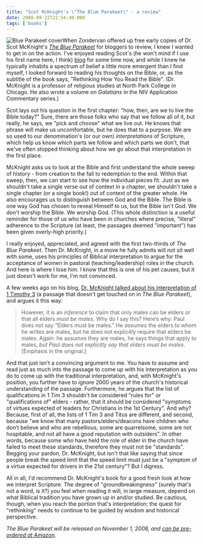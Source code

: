 ```yaml
---
title: "Scot McKnight's \"The Blue Parakeet\" - a review"
date: 2008-09-22T22:54:40.000
tags: ['books']
---
```


![Blue Parakeet cover](http://ecx.images-amazon.com/images/I/41AO7cKK8nL._SL500_AA240_.jpg)When Zondervan offered up free early copies of Dr. Scot McKnight's _[The Blue Parakeet](http://www.amazon.com/Blue-Parakeet-Rethinking-Read-Bible/dp/0310284880%3FSubscriptionId%3D02E5W5871AJF7PMMMS82%26tag%3Dws%26linkCode%3Dxm2%26camp%3D2025%26creative%3D165953%26creativeASIN%3D0310284880)_ for bloggers to review, I knew I wanted to get in on the action. I've enjoyed reading Scot's (he won't mind if I use his first name here, I think) [blog](http://www.jesuscreed.org) for some time now, and while I knew he typically inhabits a spectrum of belief a little more emergent than I find myself, I looked forward to reading his thoughts on the Bible, or, as the subtitle of the book says, "Rethinking How You Read the Bible". (Dr. McKnight is a professor of religious studies at North Park College in Chicago. He also wrote a volume on _Galatians_ in the NIV Application Commentary series.)

Scot lays out his question in the first chapter: "how, then, are we to live the Bible today?" Sure, there are those folks who say that we follow all of it, but really, he says, we "pick and choose" what we live out. He knows that phrase will make us uncomfortable, but he does that to a purpose. We are so used to our denomination's (or our own) _interpretations_ of Scripture, which help us know which parts we follow and which parts we don't, that we've often stopped thinking about how we go about that interpretation in the first place.

McKnight asks us to look at the Bible and first understand the whole sweep of history - from creation to the fall to redemption to the end. Within that sweep, then, we can start to see how the individual pieces fit. Just as we shouldn't take a single verse out of context in a chapter, we shouldn't take a single chapter (or a single book!) out of context of the greater whole. He also encourages us to distinguish between God and the Bible. The Bible is one way God has chosen to reveal Himself to us, but the Bible isn't God. We don't worship the Bible. We worship God. (This whole distinction is a useful reminder for those of us who have been in churches where precise, "literal" adherence to the Scripture (at least, the passages deemed "important") has been given overly-high priority.)

I really enjoyed, appreciated, and agreed with the first two-thirds of _The Blue Parakeet_. Then Dr. McKnight, in a move he fully admits will not sit well with some, uses his principles of Biblical interpretation to argue for the acceptance of women in pastoral (teaching/leadership) roles in the church. And here is where I lose him. I know that this is one of his pet causes, but it just doesn't work for me, I'm not convinced.

A few weeks ago on his blog, [Dr. McKnight talked about his interpretation of 1 Timothy 3](http://www.jesuscreed.org/?p=4267) (a passage that doesn't get touched on in _The Blue Parakeet_), and argues it this way:

> However, it is an _inference_ to claim that only males can be elders or that all elders _must be males_. Why do I say this? Here’s why: Paul does not say “Elders must be males.” He _assumes_ the elders to whom he writes are males, but he does not explicitly require that elders be males. Again: he assumes they are males, he says things that apply to males, _but Paul does not explicitly say that elders must be males_. \[Emphasis in the original.\]

And that just isn't a convincing argument to me. You have to assume and read just as much into the passage to come up with his interpretation as you do to come up with the traditional interpretation, and, with McKnight's position, you further have to ignore 2000 years of the church's historical understanding of the passage. Furthermore, he argues that the list of qualifications in 1 Tim 3 shouldn't be considered "rules for" or "qualifications of" elders - rather, that it should be considered "symptoms of virtues expected of leaders for Christians in the 1st Century". And why? Because, first of all, the lists of 1 Tim 3 and Titus are different, and second, because "we know that many pastors/elders/deacons have children who don’t believe and who are rebellious, some are quarrelsome, some are not hospitable, and not all have a good reputation with outsiders". In other words, because some who have held the role of elder in the church have failed to meet these standards, therefore they must not be "standards". Begging your pardon, Dr. McKnight, but isn't that like saying that since people break the speed limit that the speed limit must just be a "symptom of a virtue expected for drivers in the 21st century"? But I digress.

All in all, I'd recommend Dr. McKnight's book for a good fresh look at how we interpret Scripture. The degree of "groundbreakingness" (surely that's not a word, is it?) you feel when reading it will, in large measure, depend on what Biblical tradition you have grown up in and/or studied. Be cautious, though, when you reach the portion that's interpretation; the quest for "rethinking" needs to continue to be guided by wisdom and historical perspective.

_The Blue Parakeet will be released on November 1, 2008, and [can be pre-ordered at Amazon](http://www.amazon.com/Blue-Parakeet-Rethinking-Read-Bible/dp/0310284880%3FSubscriptionId%3D02E5W5871AJF7PMMMS82%26tag%3Dws%26linkCode%3Dxm2%26camp%3D2025%26creative%3D165953%26creativeASIN%3D0310284880)._
